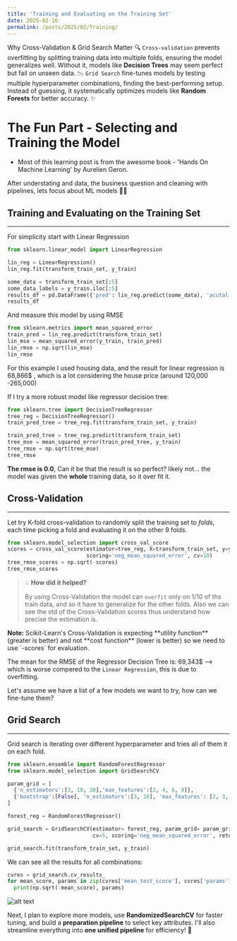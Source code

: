 ```yaml
---
title: 'Training and Evaluating on the Training Set'
date: 2025-02-16
permalink: /posts/2025/02/Training/
---
```

Why Cross-Validation & Grid Search Matter 🔍 `Cross-validation` prevents overfitting by splitting training data into multiple folds, ensuring the model generalizes well. Without it, models like **Decision Trees** may seem perfect but fail on unseen data. 📉 `Grid Search` fine-tunes models by testing multiple hyperparameter combinations, finding the best-performing setup. Instead of guessing, it systematically optimizes models like **Random Forests** for better accuracy. ✨


# The Fun Part - Selecting and Training the Model 
* Most of this learning post is from the awesome book - 'Hands On Machine Learning' by Aurelien Geron.

After understating and data, the business question and cleaning with pipelines, lets focus about ML models 🏄‍♀️

## Training and Evaluating on the Training Set
---

For simplicity start with Linear Regression
```python
from sklearn.linear_model import LinearRegression

lin_reg = LinearRegression()
lin_reg.fit(transform_train_set, y_train)

some_data = transform_train_set[:5]
some_data_labels = y_train.iloc[:5]
results_df = pd.DataFrame({'pred': lin_reg.predict(some_data), 'acutal':some_data_labels})
results_df
```
And measure this model by using RMSE

```python
from sklearn.metrics import mean_squared_error
train_pred = lin_reg.predict(transform_train_set)
lin_mse = mean_squared_error(y_train, train_pred)
lin_rmse = np.sqrt(lin_mse)
lin_rmse
```

For this example I used housing data, and the result for linear regression is 68,866$ , which is a lot considering the house price (around 120,000 -265,000)

If I try a more robust model like regressor decision tree:

```python
from sklearn.tree import DecisionTreeRegressor
tree_reg = DecisionTreeRegressor()
train_pred_tree = tree_reg.fit(transform_train_set, y_train)

train_pred_tree = tree_reg.predict(transform_train_set)
tree_mse = mean_squared_error(train_pred_tree, y_train)
tree_rmse = np.sqrt(tree_mse)
tree_rmse
```

**The rmse is 0.0**,  Can it be that the result is so perfect? likely not... the model was given the **whole** training data, so it over fit it. 
## Cross-Validation
---
Let try K-fold cross-validation to randomly split the training set to *folds*, each time picking a fold and evaluating it on the other 9 folds.
```python
from sklearn.model_selection import cross_val_score
scores = cross_val_score(estimator=tree_reg, X=transform_train_set, y=y_train,
                         scoring='neg_mean_squared_error', cv=10)
tree_rmse_scores = np.sqrt(-scores)
tree_rmse_scores
```
>💡 **How did it helped?**
> 
> By using Cross-Validation the model can `overfit` only on 1/10 of ths train data, and so it have to generalize for the other folds.
> Also we can see the std of the Cross-Validation scores thus understand how precise the estimation is.
<div class="note">
    <strong>Note:</strong> Scikit-Learn's Cross-Validation is expecting **utility function** (greater is better) and not **cost function** (lower is better)
    so we need to use `-scores` for evaluation.
</div>

The mean for the RMSE of the Regressor Decision Tree is: 69,343$ --> which is worse compered to the `Linear Regression`, this is due to overfitting.

Let's assume we have a list of a few models we want to try, how can we fine-tune them?

## Grid Search
---
Grid search is iterating over different hyperparameter and tries all of them it on each fold.
```python
from sklearn.ensemble import RandomForestRegressor
from sklearn.model_selection import GridSearchCV

param_grid = [
  {'n_estimators':[3, 10, 30],'max_features':[2, 4, 6, 8]},
  {'bootstrap':[False], 'n_estimators':[3, 10], 'max_features': [2, 3, 4]},
]

forest_reg = RandomForestRegressor()

grid_search = GridSearchCV(estimator= forest_reg, param_grid= param_grid,
                           cv=5, scoring='neg_mean_squared_error', return_train_score=True)

grid_search.fit(transform_train_set, y_train)
```
We can see all the results for all combinations:
```python
cvres = grid_search.cv_results_
for mean_score, params in zip(cvres['mean_test_score'], cvres['params']):
  print(np.sqrt(-mean_score), params)
```
![alt text](2025-02-16_15570.jpg)

Next, I plan to explore more models, use **RandomizedSearchCV** for faster tuning, and build a **preparation pipeline** to select key attributes. I'll also streamline everything into **one unified pipeline** for efficiency! 🎯



